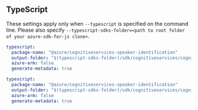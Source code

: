 ## TypeScript

These settings apply only when `--typescript` is specified on the command line.
Please also specify `--typescript-sdks-folder=<path to root folder of your azure-sdk-for-js clone>`.

``` yaml $(tag) == 'release_2021-09-05' && $(typescript)
typescript:
  package-name: "@azure/cognitiveservices-speaker-identification"
  output-folder: "$(typescript-sdks-folder)/sdk/cognitiveservices/cognitiveservices-speaker-identification"
  azure-arm: false
  generate-metadata: true
```

``` yaml $(tag) == 'identification_v2_0_preview' && $(typescript)
typescript:
  package-name: "@azure/cognitiveservices-speaker-identification"
  output-folder: "$(typescript-sdks-folder)/sdk/cognitiveservices/cognitiveservices-speaker-identification"
  azure-arm: false
  generate-metadata: true
```
